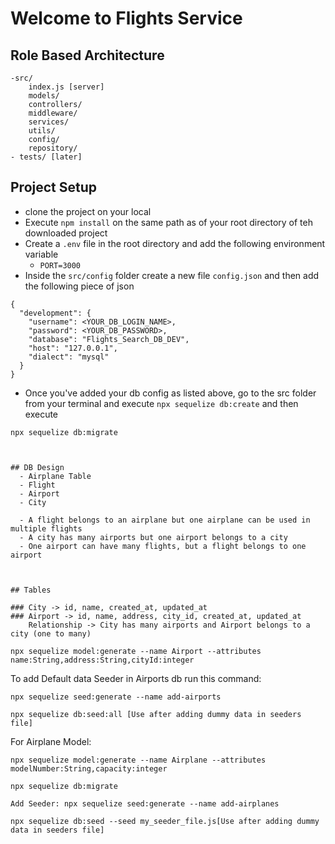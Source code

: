 # Welcome to Flights Service

## Role Based Architecture
  ```
  -src/
      index.js [server]
      models/
      controllers/
      middleware/
      services/
      utils/
      config/
      repository/
  - tests/ [later]
  ```

## Project Setup
- clone the project on your local
- Execute `npm install` on the same path as of your root directory of teh downloaded project
- Create a `.env` file in the root directory and add the following environment variable
    - `PORT=3000`
- Inside the `src/config` folder create a new file `config.json` and then add the following piece of json

```
{
  "development": {
    "username": <YOUR_DB_LOGIN_NAME>,
    "password": <YOUR_DB_PASSWORD>,
    "database": "Flights_Search_DB_DEV",
    "host": "127.0.0.1",
    "dialect": "mysql"
  }
}

```
- Once you've added your db config as listed above, go to the src folder from your terminal and execute `npx sequelize db:create`
and then execute

`npx sequelize db:migrate`
```


## DB Design
  - Airplane Table
  - Flight
  - Airport
  - City 

  - A flight belongs to an airplane but one airplane can be used in multiple flights
  - A city has many airports but one airport belongs to a city
  - One airport can have many flights, but a flight belongs to one airport


  
## Tables

### City -> id, name, created_at, updated_at
### Airport -> id, name, address, city_id, created_at, updated_at
    Relationship -> City has many airports and Airport belongs to a city (one to many)

```

```
npx sequelize model:generate --name Airport --attributes name:String,address:String,cityId:integer
```

To add Default data Seeder in Airports db run this command:

```
npx sequelize seed:generate --name add-airports

npx sequelize db:seed:all [Use after adding dummy data in seeders file]

```

For Airplane Model:
```
npx sequelize model:generate --name Airplane --attributes modelNumber:String,capacity:integer

npx sequelize db:migrate

Add Seeder: npx sequelize seed:generate --name add-airplanes

npx sequelize db:seed --seed my_seeder_file.js[Use after adding dummy data in seeders file]
```